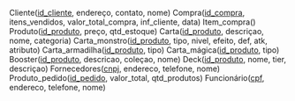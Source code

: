 Cliente(<u>id_cliente</u>, endereço, contato, nome)
Compra(<u>id_compra</u>, itens_vendidos, valor_total_compra, inf_cliente, data)
Item_compra()
Produto(<u>id_produto</u>, preço, qtd_estoque)
Carta(<u>id_produto</u>, descriçao, nome, categoria)
Carta_monstro(<u>id_produto</u>, tipo, nivel, efeito, def, atk, atributo)
Carta_armadilha(<u>id_produto</u>, tipo)
Carta_mágica(<u>id_produto</u>, tipo)
Booster(<u>id_produto</u>, descricao, coleçao, nome)
Deck(<u>id_produto</u>, nome, tier, descriçao)
Fornecedores(<u>cnpj</u>, endereco, telefone, nome)
Produto_pedido(<u>id_pedido</u>, valor_total, qtd_produtos)
Funcionário(<u>cpf</u>, endereco, telefone, nome)
